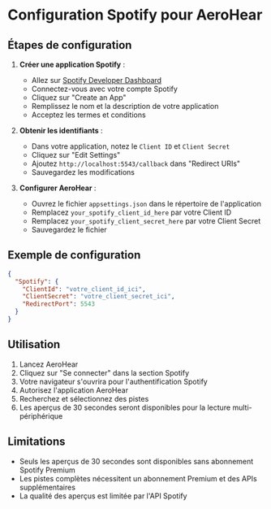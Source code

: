 # Configuration Spotify pour AeroHear

## Étapes de configuration

1. **Créer une application Spotify** :
   - Allez sur [Spotify Developer Dashboard](https://developer.spotify.com/dashboard)
   - Connectez-vous avec votre compte Spotify
   - Cliquez sur "Create an App"
   - Remplissez le nom et la description de votre application
   - Acceptez les termes et conditions

2. **Obtenir les identifiants** :
   - Dans votre application, notez le `Client ID` et `Client Secret`
   - Cliquez sur "Edit Settings"
   - Ajoutez `http://localhost:5543/callback` dans "Redirect URIs"
   - Sauvegardez les modifications

3. **Configurer AeroHear** :
   - Ouvrez le fichier `appsettings.json` dans le répertoire de l'application
   - Remplacez `your_spotify_client_id_here` par votre Client ID
   - Remplacez `your_spotify_client_secret_here` par votre Client Secret
   - Sauvegardez le fichier

## Exemple de configuration

```json
{
  "Spotify": {
    "ClientId": "votre_client_id_ici",
    "ClientSecret": "votre_client_secret_ici",
    "RedirectPort": 5543
  }
}
```

## Utilisation

1. Lancez AeroHear
2. Cliquez sur "Se connecter" dans la section Spotify
3. Votre navigateur s'ouvrira pour l'authentification Spotify
4. Autorisez l'application AeroHear
5. Recherchez et sélectionnez des pistes
6. Les aperçus de 30 secondes seront disponibles pour la lecture multi-périphérique

## Limitations

- Seuls les aperçus de 30 secondes sont disponibles sans abonnement Spotify Premium
- Les pistes complètes nécessitent un abonnement Premium et des APIs supplémentaires
- La qualité des aperçus est limitée par l'API Spotify